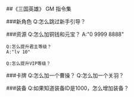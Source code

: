##《三国英雄》 GM 指令集

###新角色
    Q:怎么跳过新手引导？

###资源
    Q:怎么加铜钱和元宝？
    A:"0 9999 8888"

    Q:怎么提升君主等级？
    A:"lv 10"
  
    Q:怎么提升VIP等级？

###卡牌
    Q:怎么加一个曹操？
    Q:怎么加一个关羽？

###装备
    Q:如果知道装备ID是1000，怎么增加装备？
